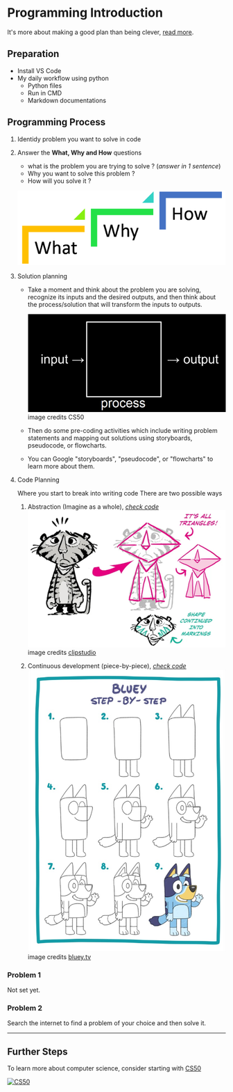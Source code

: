 # Programming Introduction
It's more about making a good plan than being clever, [read more](https://microcredentials.digitalpromise.org/explore/planning-before-programming).

## Preparation 

- Install VS Code
- My daily workflow using python  
  - Python files
  - Run in CMD
  - Markdown documentations


## Programming Process 

1) Identidy problem you want to solve in code
2) Answer the **What, Why and How** questions 
     - what is the problem you are trying to solve ? (*answer in 1 sentence*)
     - Why you want to solve this problem ? 
     - How will you solve it ? 

    ![What Why and How](resources/images/What-Why-and-How.png)

3) Solution planning

   - Take a moment and think about the problem you are solving, recognize its inputs and the desired outputs, and then think about the process/solution that will transform the inputs to outputs. 

      ![input-process-output](resources/images/input-process-output.jpg)
      <br>image credits CS50
    
   - Then do some pre-coding activities which include writing problem statements and mapping out solutions using storyboards, pseudocode, or flowcharts.

   - You can Google "storyboards", "pseudocode", or "flowcharts" to learn more about them.

4) Code Planning
 
    Where you start to break into writing code
    There are two possible ways
      1) Abstraction (Imagine as a whole), [*check code*](resources/02-programming-intro/abstraction.py)
        ![Abstraction](resources/images/abstraction.jpg)
        <br>image credits [clipstudio](https://www.clipstudio.net/how-to-draw/archives/160863)

      2) Continuous development (piece-by-piece), [*check code*](resources/02-programming-intro/continuous-development.ipynb)
        ![Continuous development](resources/images/continuous-development.jpg)
        <br>image credits [bluey.tv](https://www.bluey.tv/make/how-to-draw-bluey/)

### Problem 1 

Not set yet.

### Problem 2 

Search the internet to find a problem of your choice and then solve it.

---

## Further Steps 

To learn more about computer science, consider starting with [CS50](https://pll.harvard.edu/course/cs50-introduction-computer-science) 

[![CS50](https://pll.harvard.edu/sites/default/files/styles/16_9_medium/public/course/CS50x_pll.png)](https://pll.harvard.edu/course/cs50-introduction-computer-science)
